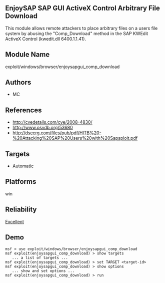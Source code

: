 ## EnjoySAP SAP GUI ActiveX Control Arbitrary File Download

This module allows remote attackers to place arbitrary files 
on a users file system by abusing the "Comp_Download" method 
in the SAP KWEdit ActiveX Control (kwedit.dll 6400.1.1.41).


## Module Name
exploit/windows/browser/enjoysapgui_comp_download

## Authors
* MC


## References
* http://cvedetails.com/cve/2008-4830/
* http://www.osvdb.org/53680
* http://dsecrg.com/files/pub/pdf/HITB%20-%20Attacking%20SAP%20Users%20with%20Sapsploit.pdf



## Targets
* Automatic


## Platforms
win

## Reliability
[Excellent](https://github.com/rapid7/metasploit-framework/wiki/Exploit-Ranking)

## Demo

```
msf > use exploit/windows/browser/enjoysapgui_comp_download
msf exploit(enjoysapgui_comp_download) > show targets
   ... a list of targets ...
msf exploit(enjoysapgui_comp_download) > set TARGET <target-id>
msf exploit(enjoysapgui_comp_download) > show options
   ... show and set options ...
msf exploit(enjoysapgui_comp_download) > run
```
    
    
